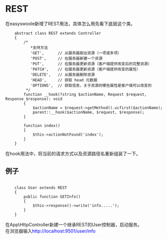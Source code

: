 # REST

  在easyswoole新增了REST用法，具体怎么用先看下底层这个类。
  
```
    abstract class REST extends Controller
    {
        /*
           *支持方法
           'GET',      // 从服务器取出资源（一项或多项）
           'POST',     // 在服务器新建一个资源
           'PUT',      // 在服务器更新资源（客户端提供改变后的完整资源）
           'PATCH',    // 在服务器更新资源（客户端提供改变的属性）
           'DELETE',   // 从服务器删除资源
           'HEAD',     // 获取 head 元数据
           'OPTIONS',  // 获取信息，关于资源的哪些属性是客户端可以改变的
         */
        function __hook(?string $actionName, Request $request, Response $response): void
        {
            $actionName = $request->getMethod().ucfirst($actionName);
            parent::__hook($actionName, $request, $response);
        }
    
        function index()
        {
            $this->actionNotFound('index');
        }
    }

```  
  
  在hook用法中，将当前的请求方式以及资源路径名重新组装了一下。
  
## 例子


```

    class User extends REST
    {
        public function GETInfo()
        {
            $this->response()->write('info.....');
        }
    }

```

  在App\HttpController新建一个继承REST的User控制器，启动服务。  
  在浏览器输入<label style="color:blue">http://localhost:9501/user/info</label>